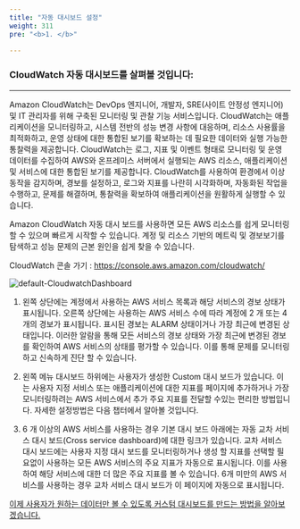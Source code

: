 ```yaml
---
title: "자동 대시보드 설정"
weight: 311
pre: "<b>1. </b>"

---
```


### CloudWatch 자동 대시보드를 살펴볼 것입니다:

---

Amazon CloudWatch는 DevOps 엔지니어, 개발자, SRE(사이트 안정성 엔지니어) 및 IT 관리자를 위해 구축된 모니터링 및 관찰 기능 서비스입니다. CloudWatch는 애플리케이션을 모니터링하고, 시스템 전반의 성능 변경 사항에 대응하며, 리소스 사용률을 최적화하고, 운영 상태에 대한 통합된 보기를 확보하는 데 필요한 데이터와 실행 가능한 통찰력을 제공합니다. CloudWatch는 로그, 지표 및 이벤트 형태로 모니터링 및 운영 데이터를 수집하여 AWS와 온프레미스 서버에서 실행되는 AWS 리소스, 애플리케이션 및 서비스에 대한 통합된 보기를 제공합니다. CloudWatch를 사용하여 환경에서 이상 동작을 감지하며, 경보를 설정하고, 로그와 지표를 나란히 시각화하며, 자동화된 작업을 수행하고, 문제를 해결하며, 통찰력을 확보하여 애플리케이션을 원활하게
실행할 수 있습니다.

Amazon CloudWatch 자동 대시 보드를 사용하면 모든 AWS 리소스를 쉽게 모니터링 할 수 있으며 빠르게 시작할 수 있습니다. 계정 및 리소스 기반의 메트릭 및 경보보기를 탐색하고 성능 문제의 근본 원인을 쉽게 찾을 수 있습니다.

CloudWatch 콘솔 가기 : https://console.aws.amazon.com/cloudwatch/ 

 ![default-CloudwatchDashboard](/images/war/monitoring-overviewpage-console.png)
 
1. 왼쪽 상단에는 계정에서 사용하는 AWS 서비스 목록과 해당 서비스의 경보 상태가 표시됩니다. 오른쪽 상단에는 사용하는 AWS 서비스 수에 따라 계정에 2 개 또는 4 개의 경보가 표시됩니다. 표시된 경보는 ALARM 상태이거나 가장 최근에 변경된 상태입니다. 이러한 알람을 통해 모든 서비스의 경보 상태와 가장 최근에 변경된 경보를 확인하여 AWS 서비스의 상태를 평가할 수 있습니다. 이를 통해 문제를 모니터링하고 신속하게 진단 할 수 있습니다.
 
1. 왼쪽 메뉴 대시보드 하위에는 사용자가 생성한 Custom 대시 보드가 있습니다. 이는 사용자 지정 서비스 또는 애플리케이션에 대한 지표를 페이지에 추가하거나 가장 모니터링하려는 AWS 서비스에서 추가 주요 지표를 전달할 수있는 편리한 방법입니다. 자세한 설정방법은 다음 챕터에서 알아볼 것입니다.

1. 6 개 이상의 AWS 서비스를 사용하는 경우 기본 대시 보드 아래에는 자동 교차 서비스 대시 보드(Cross service dashboard)에 대한 링크가 있습니다. 교차 서비스 대시 보드에는 사용자 지정 대시 보드를 모니터링하거나 생성 할 지표를 선택할 필요없이 사용하는 모든 AWS 서비스의 주요 지표가 자동으로 표시됩니다. 이를 사용하여 해당 서비스에 대한 더 많은 주요 지표를 볼 수 있습니다. 6개 미만의 AWS 서비스를 사용하는 경우 교차 서비스 대시 보드가 이 페이지에 자동으로 표시됩니다.

[이제 사용자가 원하는 데이터만 볼 수 있도록 커스텀 대시보드를 만드는 방법을 알아보겠습니다.](/ko/performanceefficiency/cloudwatchdashboards/setup)
 
